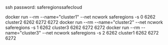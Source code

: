 ssh password: saferegionssafecloud

docker run --rm --name="cluster1" --net ncwork saferegions -s 0 6262 cluster2 6262 6272 6272
docker run --rm --name="cluster2" --net ncwork saferegions -s 1 6262 cluster3 6262 6272 6272
docker run --rm --name="cluster3" --net ncwork saferegions -s 2 6262 cluster1 6262 6272 6272